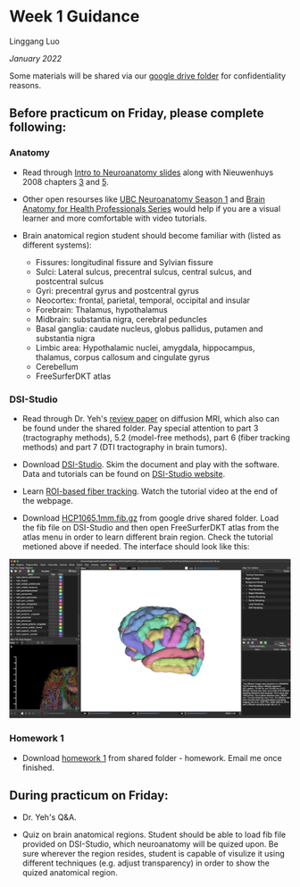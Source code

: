 # Week 1 Guidance

Linggang Luo

*January 2022*

Some materials will be shared via our [google drive folder](https://drive.google.com/drive/folders/12XGKtBVUb7i-uW_LSkMERFRhP7S95OrQ?usp=sharing) for confidentiality reasons.

## Before practicum on Friday, please complete following:

### Anatomy

- Read through [Intro to Neuroanatomy slides](https://drive.google.com/file/d/1HPWgLRGzq_l_V7UDE8PC2hVZSaLnawOr/view?usp=sharing) along with Nieuwenhuys 2008 chapters [3](https://drive.google.com/file/d/1r-MC1X7mnUOC2H4Or91BR6y2AQlZs-Dt/view?usp=sharing) and [5](https://drive.google.com/file/d/1-36-KH6Ejxe8s4m9isibjJ2HAGSkEeK2/view?usp=sharing).

- Other open resourses like [UBC Neuroanatomy Season 1](https://www.youtube.com/watch?v=xB7rXw_3gVY&t=104s) and [Brain Anatomy for Health Professionals Series](https://www.youtube.com/watch?v=_aCCsRCw78g&list=PLp9HSlEm97VXyQ32Uwjfz3dpmQ8nl63zJ&index=1&t=539s) would help if you are a visual learner and more comfortable with video tutorials.

- Brain anatomical region student should become familiar with (listed as different systems):
    - Fissures: longitudinal fissure and Sylvian fissure
    - Sulci: Lateral sulcus, precentral sulcus, central sulcus, and postcentral sulcus
    - Gyri: precentral gyrus and postcentral gyrus
    - Neocortex: frontal, parietal, temporal, occipital and insular
    - Forebrain: Thalamus, hypothalamus
    - Midbrain: substantia nigra, cerebral peduncles
    - Basal ganglia: caudate nucleus, globus pallidus, putamen and substantia nigra
    - Limbic area: Hypothalamic nuclei, amygdala, hippocampus, thalamus, corpus callosum and cingulate gyrus
    - Cerebellum  
    - FreeSurferDKT atlas

### DSI-Studio

- Read through Dr. Yeh's [review paper](Materials/paper/review.pdf) on diffusion MRI, which also can be found under the shared folder. Pay special attention to part 3 (tractography methods), 5.2 (model-free methods), part 6 (fiber tracking methods) and part 7 (DTI tractography in brain tumors).

- Download [DSI-Studio](http://dsi-studio.labsolver.org/). Skim the document and play with the software. Data and tutorials can be found on [DSI-Studio website](http://dsi-studio.labsolver.org/).

- Learn [ROI-based fiber tracking](http://dsi-studio.labsolver.org/doc/gui_t3_roi_tracking.html). Watch the tutorial video at the end of the webpage.

- Download [HCP1065.1mm.fib.gz](https://drive.google.com/file/d/16UDflRtCtJ2IAmrxrMJqq69GArU_su8H/view?usp=sharing) from google drive shared folder. Load the fib file on DSI-Studio and then open FreeSurferDKT atlas from the atlas menu in order to learn different brain region. Check the tutorial metioned above if needed. The interface should look like this:

![](Image/SnapshotDSIDKTatlas.png)

### Homework 1

- Download [homework 1](https://drive.google.com/file/d/1S12jVb7iCe_gQRO_BGZ-ig9cLtTOuvar/view?usp=sharing) from shared folder - homework. Email me once finished.


## During practicum on Friday:

- Dr. Yeh's Q&A.

- Quiz on brain anatomical regions. Student should be able to load fib file provided on DSI-Studio, which neuroanatomy will be quized upon. Be sure wherever the region resides, student is capable of visulize it using different techniques (e.g. adjust transparency) in order to show the quized anatomical region.




